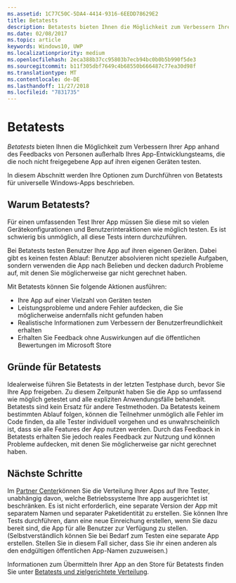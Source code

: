 ```yaml
---
ms.assetid: 1C77C50C-5DA4-4414-9316-6EEDD78629E2
title: Betatests
description: Betatests bieten Ihnen die Möglichkeit zum Verbessern Ihrer App anhand des Feedbacks von Personen außerhalb Ihres App-Entwicklungsteams, die die noch nicht freigegebene App auf ihren eigenen Geräten testen.
ms.date: 02/08/2017
ms.topic: article
keywords: Windows10, UWP
ms.localizationpriority: medium
ms.openlocfilehash: 2eca388b37cc95803b7ecb94bc0b0b5b990f5de3
ms.sourcegitcommit: b11f305dbf7649c4b68550b666487c77ea30d98f
ms.translationtype: MT
ms.contentlocale: de-DE
ms.lasthandoff: 11/27/2018
ms.locfileid: "7831735"
---
```

# <a name="beta-testing"></a>Betatests



*Betatests* bieten Ihnen die Möglichkeit zum Verbessern Ihrer App anhand des Feedbacks von Personen außerhalb Ihres App-Entwicklungsteams, die die noch nicht freigegebene App auf ihren eigenen Geräten testen.

In diesem Abschnitt werden Ihre Optionen zum Durchführen von Betatests für universelle Windows-Apps beschrieben.

## <a name="why-beta-test"></a>Warum Betatests?

Für einen umfassenden Test Ihrer App müssen Sie diese mit so vielen Gerätekonfigurationen und Benutzerinteraktionen wie möglich testen. Es ist schwierig bis unmöglich, all diese Tests intern durchzuführen.

Bei Betatests testen Benutzer Ihre App auf ihren eigenen Geräten. Dabei gibt es keinen festen Ablauf: Benutzer absolvieren nicht spezielle Aufgaben, sondern verwenden die App nach Belieben und decken dadurch Probleme auf, mit denen Sie möglicherweise gar nicht gerechnet haben.

Mit Betatests können Sie folgende Aktionen ausführen:

-   Ihre App auf einer Vielzahl von Geräten testen
-   Leistungsprobleme und andere Fehler aufdecken, die Sie möglicherweise andernfalls nicht gefunden haben
-   Realistische Informationen zum Verbessern der Benutzerfreundlichkeit erhalten
-   Erhalten Sie Feedback ohne Auswirkungen auf die öffentlichen Bewertungen im Microsoft Store

## <a name="when-to-beta-test"></a>Gründe für Betatests

Idealerweise führen Sie Betatests in der letzten Testphase durch, bevor Sie Ihre App freigeben. Zu diesem Zeitpunkt haben Sie die App so umfassend wie möglich getestet und alle expliziten Anwendungsfälle behandelt. Betatests sind kein Ersatz für andere Testmethoden. Da Betatests keinem bestimmten Ablauf folgen, können die Teilnehmer unmöglich alle Fehler im Code finden, da alle Tester individuell vorgehen und es unwahrscheinlich ist, dass sie alle Features der App nutzen werden. Durch das Feedback in Betatests erhalten Sie jedoch reales Feedback zur Nutzung und können Probleme aufdecken, mit denen Sie möglicherweise gar nicht gerechnet haben.

## <a name="next-steps"></a>Nächste Schritte

Im [Partner Center](https://partner.microsoft.com/dashboard)können Sie die Verteilung Ihrer Apps auf Ihre Tester, unabhängig davon, welche Betriebssysteme Ihre app ausgerichtet ist beschränken. Es ist nicht erforderlich, eine separate Version der App mit separatem Namen und separater Paketidentität zu erstellen. Sie können Ihre Tests durchführen, dann eine neue Einreichung erstellen, wenn Sie dazu bereit sind, die App für alle Benutzer zur Verfügung zu stellen. (Selbstverständlich können Sie bei Bedarf zum Testen eine separate App erstellen. Stellen Sie in diesem Fall sicher, dass Sie ihr einen anderen als den endgültigen öffentlichen App-Namen zuzuweisen.)

Informationen zum Übermitteln Ihrer App an den Store für Betatests finden Sie unter [Betatests und zielgerichtete Verteilung](../publish/beta-testing-and-targeted-distribution.md).

 

 




